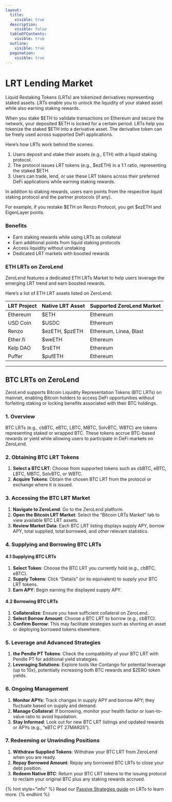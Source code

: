 ```yaml
---
layout:
  title:
    visible: true
  description:
    visible: false
  tableOfContents:
    visible: true
  outline:
    visible: true
  pagination:
    visible: true
---
```


# LRT Lending Market

Liquid Restaking Tokens (LRTs) are tokenized derivatives representing staked assets. LRTs enable you to unlock the liquidity of your staked asset while also earning staking rewards.&#x20;

When you stake $ETH to validate transactions on Ethereum and secure the network, your deposited $ETH is locked for a certain period. LRTs help you tokenize the staked $ETH into a derivative asset. The derivative token can be freely used across supported DeFi applications.

Here’s how LRTs work behind the scenes: &#x20;

1. Users deposit and stake their assets (e.g., ETH) with a liquid staking protocol.
2. The protocol issues LRT tokens (e.g., $ezETH) in a 1:1 ratio, representing the staked $ETH.
3. Users can trade, lend, or use these LRT tokens across their preferred DeFi applications while earning staking rewards.

In addition to staking rewards, users earn points from the respective liquid staking protocol and the partner protocols (if any).&#x20;

For example, if you restake $ETH on Renzo Protocol, you get $ezETH and EigenLayer points.&#x20;

### Benefits

* Earn staking rewards while using LRTs as collateral
* Earn additional points from liquid staking protocols
* Access liquidity without unstaking
* Dedicated LRT markets with boosted rewards

### ETH LRTs on ZeroLend  <a href="#lrtsonzerolend" id="lrtsonzerolend"></a>

ZeroLend features a dedicated ETH LRTs Market to help users leverage the emerging LRT trend and earn boosted rewards.

Here’s a list of ETH LRT assets listed on ZeroLend:&#x20;

| LRT Project  | Native LRT Asset  | Supported ZeroLend Market |
| ------------ | ----------------- | ------------------------- |
| Ethereum     | $ETH              | Ethereum                  |
| USD Coin     | $USDC             | Ethereum                  |
| Renzo        | $ezETH, $pzETH    | Ethereum, Linea, Blast    |
| Ether.fi     | $weETH            | Ethereum                  |
| Kelp DAO     | $rsETH            | Ethereum                  |
| Puffer       | $pufETH           | Ethereum                  |

***

## BTC LRTs on ZeroLend

ZeroLend supports Bitcoin Liquidity Representation Tokens (BTC LRTs) on mainnet, enabling Bitcoin holders to access DeFi opportunities without forfeiting staking or locking benefits associated with their BTC holdings.

### 1. Overview

BTC LRTs (e.g., cbBTC, eBTC, LBTC, MBTC, SolvBTC, WBTC) are tokens representing staked or wrapped BTC. These tokens accrue BTC-based rewards or yield while allowing users to participate in DeFi markets on ZeroLend.

### 2. Obtaining BTC LRT Tokens

1. **Select a BTC LRT**: Choose from supported tokens such as cbBTC, eBTC, LBTC, MBTC, SolvBTC, or WBTC.
2. **Acquire Tokens**: Obtain the chosen BTC LRT from the protocol or exchange where it is issued.

### 3. Accessing the BTC LRT Market

1. **Navigate to ZeroLend**: Go to the ZeroLend platform.
2. **Open the Bitcoin LRT Market**: Select the “Bitcoin LRTs Market” tab to view available BTC LRT assets.
3. **Review Market Data**: Each BTC LRT listing displays supply APY, borrow APY, total supplied, total borrowed, and other relevant statistics.

### 4. Supplying and Borrowing BTC LRTs

#### 4.1 Supplying BTC LRTs

1. **Select Token**: Choose the BTC LRT you currently hold (e.g., cbBTC, eBTC).
2. **Supply Tokens**: Click “Details” (or its equivalent) to supply your BTC LRT tokens.
3. **Earn APY**: Begin earning the displayed supply APY.

#### 4.2 Borrowing BTC LRTs

1. **Collateralize**: Ensure you have sufficient collateral on ZeroLend.
2. **Select Borrow Amount**: Choose a BTC LRT to borrow (e.g., cbBTC).
3. **Confirm Borrow**: This may facilitate strategies such as shorting an asset or deploying borrowed tokens elsewhere.

### 5. Leverage and Advanced Strategies

1. **the Pendle PT Tokens**: Check the compatibility of your BTC LRT with Pendle PT for additional yield strategies.
2. **Leveraging Solutions**: Explore tools like Contango for potential leverage (up to 10x), potentially increasing both BTC rewards and $ZERO token yields.

### 6. Ongoing Management

1. **Monitor APYs**: Track changes in supply APY and borrow APY; they fluctuate based on supply and demand.
2. **Manage Collateral**: If borrowing, monitor your health factor or loan-to-value ratio to avoid liquidation.
3. **Stay Informed**: Look out for new BTC LRT listings and updated rewards or APYs (e.g., “eBTC PT 27MAR25”).

### 7. Redeeming or Unwinding Positions

1. **Withdraw Supplied Tokens**: Withdraw your BTC LRT from ZeroLend when you are ready.
2. **Repay Borrowed Amount**: Repay any borrowed BTC LRTs to close your debt position.
3. **Redeem Native BTC**: Return your BTC LRT tokens to the issuing protocol to reclaim your original BTC plus any staking rewards accrued.

{% hint style="info" %}
Read our [Passive Strategies guide](../tutorials/yield-strategies/passive-lrt-strategies.md) on LRTs to learn more.&#x20;
{% endhint %}
